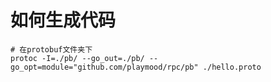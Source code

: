 # 如何生成代码

```shell
# 在protobuf文件夹下
protoc -I=./pb/ --go_out=./pb/ --go_opt=module="github.com/playmood/rpc/pb" ./hello.proto
```